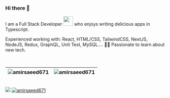 
### Hi there 👋

I am a Full Stack Developer <img src="https://media.giphy.com/media/WUlplcMpOCEmTGBtBW/giphy.gif" width="30"> who enjoys writing delicious apps in Typescript.

Experienced working with: React, HTML/CSS, TailwindCSS, NextJS, NodeJS, Redux, GraphQL, Unit Test, MySQL.... 👨‍💻
Passionate to learn about new tech.
</p>
</br>

| <img align="center" src="https://github-readme-stats.vercel.app/api?username=amirsaeed671&show_icons=true&theme=default&include_all_commits=true&count_private=true" alt="amirsaeed671"  />  | <img align="center" src="https://github-readme-stats.vercel.app/api/top-langs/?username=amirsaeed671&layout=compact&theme=default&langs_count=10&hide=tsql,css" alt="amirsaeed671"  />  |
| ------------- | ------------- |

<br/>

<div align="left">
<a href="https://github.com/amirsaeed671?tab=followers"><img src="https://img.shields.io/github/followers/amirsaeed671.svg?style=social&label=Follow&maxAge=z"></a>
<a href="https://github.com/amirsaeed671"><img src="https://komarev.com/ghpvc/?username=amirsaeed671" alt="amirsaeed671"/></a>
</div>
